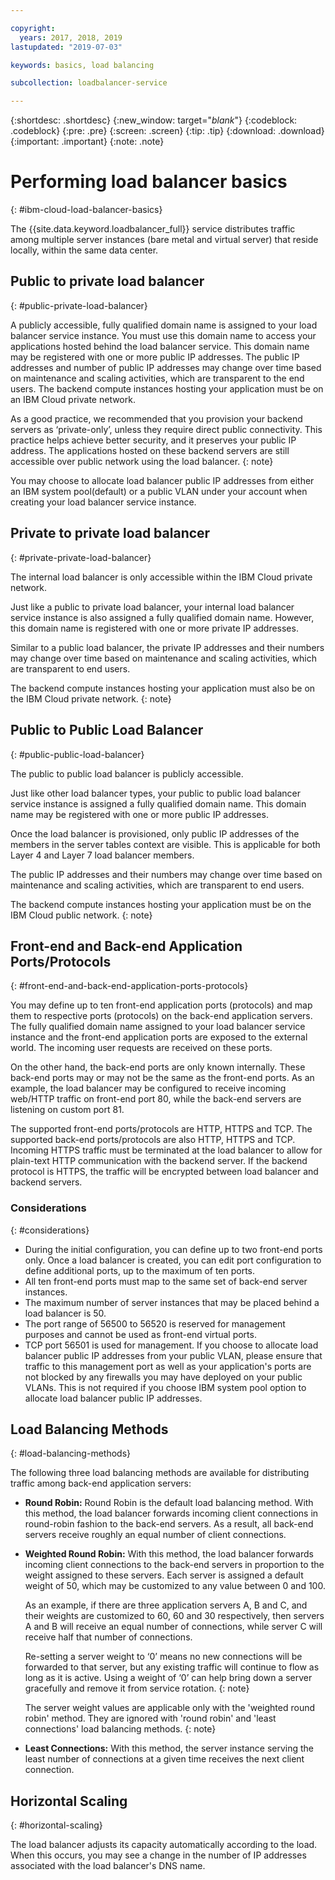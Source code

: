 ```yaml
---

copyright:
  years: 2017, 2018, 2019
lastupdated: "2019-07-03"

keywords: basics, load balancing

subcollection: loadbalancer-service

---
```


{:shortdesc: .shortdesc}
{:new_window: target="_blank_"}
{:codeblock: .codeblock}
{:pre: .pre}
{:screen: .screen}
{:tip: .tip}
{:download: .download}
{:important: .important}
{:note: .note}

# Performing load balancer basics
{: #ibm-cloud-load-balancer-basics}

The {{site.data.keyword.loadbalancer_full}} service distributes traffic among multiple server instances (bare metal and virtual server) that reside locally, within the same data center.

## Public to private load balancer
{: #public-private-load-balancer}

A publicly accessible, fully qualified domain name is assigned to your load balancer service instance. You must use this domain name to access your applications hosted behind the load balancer service. This domain name may be registered with one or more public IP addresses. The public IP addresses and number of public IP addresses may change over time based on maintenance and scaling activities, which are transparent to the end users. The backend compute instances hosting your application must be on an IBM Cloud private network.

As a good practice, we recommended that you provision your backend servers as ‘private-only’, unless they require direct public connectivity. This practice helps achieve better security, and it preserves your public IP address. The applications hosted on these backend servers are still accessible over public network using the load balancer.
{: note}  

You may choose to allocate load balancer public IP addresses from either an IBM system pool(default) or a public VLAN under your account when creating your load balancer service instance.

## Private to private load balancer
{: #private-private-load-balancer}

The internal load balancer is only accessible within the IBM Cloud private network.

Just like a public to private load balancer, your internal load balancer service instance is also assigned a fully qualified domain name. However, this domain name is registered with one or more private IP addresses.

Similar to a public load balancer, the private IP addresses and their numbers may change over time based on maintenance and scaling activities, which are transparent to end users.

The backend compute instances hosting your application must also be on the IBM Cloud private network.
{: note}

## Public to Public Load Balancer
{: #public-public-load-balancer}

The public to public load balancer is publicly accessible.

Just like other load balancer types, your public to public load balancer service instance is assigned a fully qualified domain name. This domain name may be registered with one or more public IP addresses.

Once the load balancer is provisioned, only public IP addresses of the members in the server tables context are visible. This is applicable for both Layer 4 and Layer 7 load balancer members.

The public IP addresses and their numbers may change over time based on maintenance and scaling activities, which are transparent to end users.

The backend compute instances hosting your application must be on the IBM Cloud public network.
{: note}

## Front-end and Back-end Application Ports/Protocols
{: #front-end-and-back-end-application-ports-protocols}

You may define up to ten front-end application ports (protocols) and map them to respective ports (protocols) on the back-end application servers. The fully qualified domain name assigned to your load balancer service instance and the front-end application ports are exposed to the external world. The incoming user requests are received on these ports.

On the other hand, the back-end ports are only known internally. These back-end ports may or may not be the same as the front-end ports. As an example, the load balancer may be configured to receive incoming web/HTTP traffic on front-end port 80, while the back-end servers are listening on custom port 81.

The supported front-end ports/protocols are HTTP, HTTPS and TCP. The supported back-end ports/protocols are also HTTP, HTTPS and TCP. Incoming HTTPS traffic must be terminated at the load balancer to allow for plain-text HTTP communication with the backend server. If the backend protocol is HTTPS, the traffic will be encrypted between load balancer and backend servers.

### Considerations
{: #considerations}

* During the initial configuration, you can define up to two front-end ports only. Once a load balancer is created, you can edit port configuration to define additional ports, up to the maximum of ten ports.
* All ten front-end ports must map to the same set of back-end server instances.
* The maximum number of server instances that may be placed behind a load balancer is 50.
* The port range of 56500 to 56520 is reserved for management purposes and cannot be used as front-end virtual ports.
* TCP port 56501 is used for management. If you choose to allocate load balancer public IP addresses from your public VLAN, please ensure that traffic to this management port as well as your application's ports are not blocked by any firewalls you may have deployed on your public VLANs. This is not required if you choose IBM system pool option to allocate load balancer public IP addresses.

## Load Balancing Methods
{: #load-balancing-methods}

The following three load balancing methods are available for distributing traffic among back-end application servers:

* **Round Robin:** Round Robin is the default load balancing method. With this method, the load balancer forwards incoming client connections in round-robin fashion to the back-end servers. As a result, all back-end servers receive roughly an equal number of client connections.

* **Weighted Round Robin:** With this method, the load balancer forwards incoming client connections to the back-end servers in proportion to the weight assigned to these servers. Each server is assigned a default weight of 50, which may be customized to any value between 0 and 100.

	As an example, if there are three application servers A, B and C, and their weights are customized to 60, 60 and 30 respectively, then servers A and B will receive an equal number of connections, while server C will receive half that number of connections.

	Re-setting a server weight to ‘0’ means no new connections will be forwarded to that server, but any existing traffic will continue to flow as long as it is active. Using a weight of ‘0’ can help bring down a server gracefully and remove it from service rotation.
	{: note}

	The server weight values are applicable only with the 'weighted round robin' method. They are ignored with 'round robin' and 'least connections' load balancing methods.
	{: note}

* **Least Connections:** With this method, the server instance serving the least number of connections at a given time receives the next client connection.

## Horizontal Scaling
{: #horizontal-scaling}

The load balancer adjusts its capacity automatically according to the load. When this occurs, you may see a change in the number of IP addresses associated with the load balancer's DNS name.
